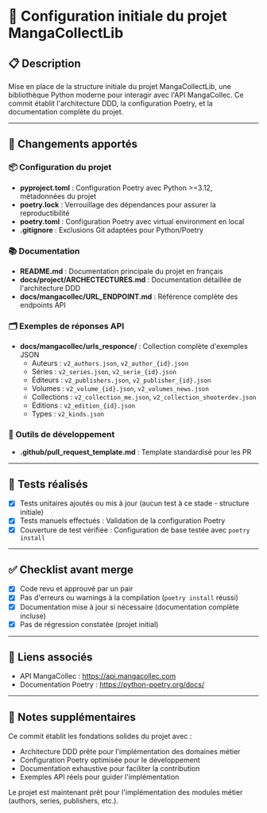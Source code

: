 # 🚀 Configuration initiale du projet MangaCollectLib

## 📋 Description
Mise en place de la structure initiale du projet MangaCollectLib, une bibliothèque Python moderne pour interagir avec l'API MangaCollec. Ce commit établit l'architecture DDD, la configuration Poetry, et la documentation complète du projet.

---

## 🔄 Changements apportés

### 📦 Configuration du projet
- **pyproject.toml** : Configuration Poetry avec Python >=3.12, métadonnées du projet
- **poetry.lock** : Verrouillage des dépendances pour assurer la reproductibilité
- **poetry.toml** : Configuration Poetry avec virtual environment en local
- **.gitignore** : Exclusions Git adaptées pour Python/Poetry

### 📚 Documentation
- **README.md** : Documentation principale du projet en français
- **docs/project/ARCHECTECTURES.md** : Documentation détaillée de l'architecture DDD
- **docs/mangacollec/URL_ENDPOINT.md** : Référence complète des endpoints API

### 🗂️ Exemples de réponses API
- **docs/mangacollec/urls_responce/** : Collection complète d'exemples JSON
  - Auteurs : `v2_authors.json`, `v2_author_{id}.json`
  - Séries : `v2_series.json`, `v2_serie_{id}.json`
  - Éditeurs : `v2_publishers.json`, `v2_publisher_{id}.json`
  - Volumes : `v2_volume_{id}.json`, `v2_volumes_news.json`
  - Collections : `v2_collection_me.json`, `v2_collection_shooterdev.json`
  - Éditions : `v2_edition_{id}.json`
  - Types : `v2_kinds.json`

### 🔧 Outils de développement
- **.github/pull_request_template.md** : Template standardisé pour les PR

---

## 🧪 Tests réalisés
- [x] Tests unitaires ajoutés ou mis à jour (aucun test à ce stade - structure initiale)
- [x] Tests manuels effectués : Validation de la configuration Poetry
- [x] Couverture de test vérifiée : Configuration de base testée avec `poetry install`

---

## ✅ Checklist avant merge
- [x] Code revu et approuvé par un pair
- [x] Pas d'erreurs ou warnings à la compilation (`poetry install` réussi)
- [x] Documentation mise à jour si nécessaire (documentation complète incluse)
- [x] Pas de régression constatée (projet initial)

---

## 🔗 Liens associés
- API MangaCollec : https://api.mangacollec.com
- Documentation Poetry : https://python-poetry.org/docs/

---

## 📝 Notes supplémentaires
Ce commit établit les fondations solides du projet avec :
- Architecture DDD prête pour l'implémentation des domaines métier
- Configuration Poetry optimisée pour le développement
- Documentation exhaustive pour faciliter la contribution
- Exemples API réels pour guider l'implémentation

Le projet est maintenant prêt pour l'implémentation des modules métier (authors, series, publishers, etc.).